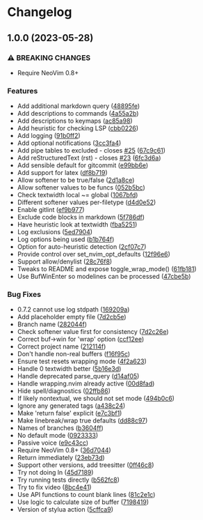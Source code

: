# Changelog

## 1.0.0 (2023-05-28)


### ⚠ BREAKING CHANGES

* Require NeoVim 0.8+

### Features

* Add additional markdown query ([48895fe](https://github.com/andrewferrier/wrapping.nvim/commit/48895fe61403070a403b2c969f8c75d94f219e5b))
* Add descriptions to commands ([4a55a2b](https://github.com/andrewferrier/wrapping.nvim/commit/4a55a2b63f2fd761c438d779c814e3b2b2763389))
* Add descriptions to keymaps ([ac85a98](https://github.com/andrewferrier/wrapping.nvim/commit/ac85a982d60e994438827b69a97818f56d5bf7fd))
* Add heuristic for checking LSP ([cbb0226](https://github.com/andrewferrier/wrapping.nvim/commit/cbb02268ba108d8693d0c8ac6163fd65882f9899))
* Add logging ([91b0ff2](https://github.com/andrewferrier/wrapping.nvim/commit/91b0ff22fcfc3fdebc34cc6fbf28e0428d7f2b23))
* Add optional notifications ([3cc3fa4](https://github.com/andrewferrier/wrapping.nvim/commit/3cc3fa4f0977de28b7a6d7acbda9d612f92475dc))
* Add pipe tables to excluded - closes [#25](https://github.com/andrewferrier/wrapping.nvim/issues/25) ([67c9c61](https://github.com/andrewferrier/wrapping.nvim/commit/67c9c61c0643b6c6f298ea51c25b4ca015ed943c))
* Add reStructuredText (rst) - closes [#23](https://github.com/andrewferrier/wrapping.nvim/issues/23) ([6fc3d6a](https://github.com/andrewferrier/wrapping.nvim/commit/6fc3d6aae57133462b7a6300bb9afe20fec40c57))
* Add sensible default for gitcommit ([e99bb6e](https://github.com/andrewferrier/wrapping.nvim/commit/e99bb6eec7cd3f8beb7a9bb8ac2a344edac48b18))
* Add support for latex ([df8b719](https://github.com/andrewferrier/wrapping.nvim/commit/df8b71991ec8aa5a27497e16c7b47138a439b524))
* Allow softener to be true/false ([2d1a8ce](https://github.com/andrewferrier/wrapping.nvim/commit/2d1a8ce77e7f8e05eb2d8142aa15bb70b091e2a9))
* Allow softener values to be funcs ([052b5bc](https://github.com/andrewferrier/wrapping.nvim/commit/052b5bc610beabb17988bc9463e73f9781af2f8f))
* Check textwidth local ~= global ([1067bfd](https://github.com/andrewferrier/wrapping.nvim/commit/1067bfdbaa5906c4424c425bd2097a825a1a0ce5))
* Different softener values per-filetype ([d4d0e52](https://github.com/andrewferrier/wrapping.nvim/commit/d4d0e523e9fdc444a2cf7f59122b90d584d78284))
* Enable gitlint ([ef9b977](https://github.com/andrewferrier/wrapping.nvim/commit/ef9b97701f96af4ef36b9f5f0bda49d7e7a24b5e))
* Exclude code blocks in markdown ([5f786df](https://github.com/andrewferrier/wrapping.nvim/commit/5f786df712ef302b9031ac5d1c8be27ca72abe34))
* Have heuristic look at textwidth ([fba5251](https://github.com/andrewferrier/wrapping.nvim/commit/fba5251d6e26633c08a88384df40c036c14f4442))
* Log exclusions ([5ed7904](https://github.com/andrewferrier/wrapping.nvim/commit/5ed790467b705a383e156bb1006320485084aa52))
* Log options being used ([b1b764f](https://github.com/andrewferrier/wrapping.nvim/commit/b1b764f2f0ab0af40d4c028ae3263f89729cb103))
* Option for auto-heuristic detection ([2cf07c7](https://github.com/andrewferrier/wrapping.nvim/commit/2cf07c74ed40ce7711926157edc080b339bc7d37))
* Provide control over set_nvim_opt_defaults ([12f96e6](https://github.com/andrewferrier/wrapping.nvim/commit/12f96e63b9e42280b3c1318f835d4b1841a15583))
* Support allow/denylist ([28c76f8](https://github.com/andrewferrier/wrapping.nvim/commit/28c76f8ac8840f2371da8c8cc7e9894a6988e157))
* Tweaks to README and expose toggle_wrap_mode() ([61fb181](https://github.com/andrewferrier/wrapping.nvim/commit/61fb1812f685473e4b1440dc7e40309ab2ac550f))
* Use BufWinEnter so modelines can be processed ([47cbe5b](https://github.com/andrewferrier/wrapping.nvim/commit/47cbe5b51d45874b5bb53b925b60d7e86c6ec577))


### Bug Fixes

* 0.7.2 cannot use log stdpath ([169209a](https://github.com/andrewferrier/wrapping.nvim/commit/169209aedd05f9cd3a02e95b8fea1b5c3631fa9e))
* Add placeholder empty file ([7d2cb5e](https://github.com/andrewferrier/wrapping.nvim/commit/7d2cb5ea1e04a5b8c69c57e9e35f83e4fbd38d08))
* Branch name ([282044f](https://github.com/andrewferrier/wrapping.nvim/commit/282044f9feeb22e8ab4087f6cfab0abc0076630e))
* Check softener value first for consistency ([7d2c26e](https://github.com/andrewferrier/wrapping.nvim/commit/7d2c26e40e21aa557929f1ed6ef42ebc89ea7df5))
* Correct buf-&gt;win for 'wrap' option ([ccf12ee](https://github.com/andrewferrier/wrapping.nvim/commit/ccf12ee731aa9155bcada913534b34c781e0f629))
* Correct project name ([212114f](https://github.com/andrewferrier/wrapping.nvim/commit/212114f23d69bea19426a19593866c2cead7b5d5))
* Don't handle non-real buffers ([f16f95c](https://github.com/andrewferrier/wrapping.nvim/commit/f16f95cac51f1074bb1be47bb27d4e84094d9a2e))
* Ensure test resets wrapping mode ([4f2a623](https://github.com/andrewferrier/wrapping.nvim/commit/4f2a6233fe0d1a0ed5fbbaa54405115d80593c0d))
* Handle 0 textwidth better ([5b16e3d](https://github.com/andrewferrier/wrapping.nvim/commit/5b16e3d445c8c3c51e92b1c3d18edced7497c110))
* Handle deprecated parse_query ([d14af05](https://github.com/andrewferrier/wrapping.nvim/commit/d14af05b9ae6776adfc31fad84d8708795404e13))
* Handle wrapping.nvim already active ([00d8fad](https://github.com/andrewferrier/wrapping.nvim/commit/00d8fadb1a1a6ac9bc3fe23dbaa593eafbfebc4c))
* Hide spell/diagnostics ([02ffb86](https://github.com/andrewferrier/wrapping.nvim/commit/02ffb86026d18676c282e9db4a0f9ad31022c739))
* If likely nontextual, we should not set mode ([494b0c6](https://github.com/andrewferrier/wrapping.nvim/commit/494b0c69015bb6808418b4d8ef03890f74e1db78))
* Ignore any generated tags ([a438c24](https://github.com/andrewferrier/wrapping.nvim/commit/a438c24c2fd566e02c3699faaed2abbd6903edc2))
* Make 'return false' explicit ([e7c3bf1](https://github.com/andrewferrier/wrapping.nvim/commit/e7c3bf179826cfd41743ca5c61830ef88542b7ee))
* Make linebreak/wrap true defaults ([dd88c97](https://github.com/andrewferrier/wrapping.nvim/commit/dd88c97dfdb8ecf72ce05b01d4865374fc9a8ac4))
* Names of branches ([b3604ff](https://github.com/andrewferrier/wrapping.nvim/commit/b3604ff9bbd767c71ff72a93b01ce2d88e962d64))
* No default mode ([0923333](https://github.com/andrewferrier/wrapping.nvim/commit/0923333855c3067dcdfc9612503dc5745c011a0d))
* Passive voice ([e9c43cc](https://github.com/andrewferrier/wrapping.nvim/commit/e9c43cc2f9f4590293b44263441eadb9cafb66b0))
* Require NeoVim 0.8+ ([36d7044](https://github.com/andrewferrier/wrapping.nvim/commit/36d704438fd2316735c239df87cc0f20199584b3))
* Return immediately ([23eb73d](https://github.com/andrewferrier/wrapping.nvim/commit/23eb73dc925f713961d13f5389cb0e78b56ec566))
* Support other versions, add treesitter ([0ff46c8](https://github.com/andrewferrier/wrapping.nvim/commit/0ff46c84a73371b588e720850dffce26111bcf9b))
* Try not doing ln ([45d7189](https://github.com/andrewferrier/wrapping.nvim/commit/45d718943ed07232a95692c2aae5b862d7c0e53a))
* Try running tests directly ([b562fc8](https://github.com/andrewferrier/wrapping.nvim/commit/b562fc852f6708754d63958a1425f4087db3ce98))
* Try to fix video ([8bc4e41](https://github.com/andrewferrier/wrapping.nvim/commit/8bc4e410a2485f23754cd2d0072f7a5fdd242651))
* Use API functions to count blank lines ([81c2e1c](https://github.com/andrewferrier/wrapping.nvim/commit/81c2e1cfb1dbf2ba2ce725456d850fc943c059a5))
* Use logic to calculate size of buffer ([7198419](https://github.com/andrewferrier/wrapping.nvim/commit/71984195d30364c2af2c78ec7618798fd2ab2a42))
* Version of stylua action ([5cffca9](https://github.com/andrewferrier/wrapping.nvim/commit/5cffca97db8edd0509205ef41707509b9e648fe3))
